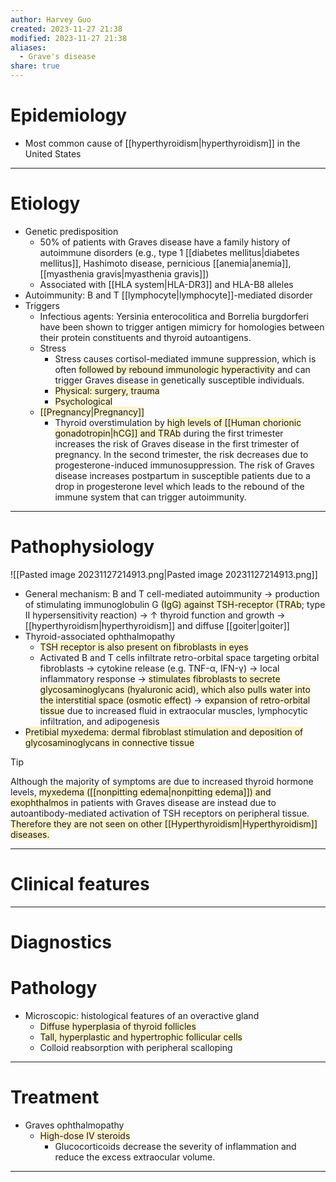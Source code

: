 ```yaml
---
author: Harvey Guo
created: 2023-11-27 21:38
modified: 2023-11-27 21:38
aliases:
  - Grave's disease
share: true
---
```

# Epidemiology
- Most common cause of [[hyperthyroidism|hyperthyroidism]] in the United States

---
# Etiology
- Genetic predisposition
	- 50% of patients with Graves disease have a family history of autoimmune disorders (e.g., type 1 [[diabetes mellitus|diabetes mellitus]], Hashimoto disease, pernicious [[anemia|anemia]], [[myasthenia gravis|myasthenia gravis]])
	- Associated with [[HLA system|HLA-DR3]] and HLA-B8 alleles
- Autoimmunity: B and T [[lymphocyte|lymphocyte]]-mediated disorder
- Triggers
	- Infectious agents: Yersinia enterocolitica and Borrelia burgdorferi have been shown to trigger antigen mimicry for homologies between their protein constituents and thyroid autoantigens.
	- Stress 
		- Stress causes cortisol-mediated immune suppression, which is often <span style="background:rgba(240, 200, 0, 0.2)">followed by rebound immunologic hyperactivity</span> and can trigger Graves disease in genetically susceptible individuals.
		- <span style="background:rgba(240, 200, 0, 0.2)">Physical: surgery, trauma</span>
		- <span style="background:rgba(240, 200, 0, 0.2)">Psychological</span>
	- <span style="background:rgba(240, 200, 0, 0.2)">[[Pregnancy|Pregnancy]]</span>
		- Thyroid overstimulation by <span style="background:rgba(240, 200, 0, 0.2)">high levels of [[Human chorionic gonadotropin|hCG]] and TRAb</span> during the first trimester increases the risk of Graves disease in the first trimester of pregnancy. In the second trimester, the risk decreases due to progesterone-induced immunosuppression. The risk of Graves disease increases postpartum in susceptible patients due to a drop in progesterone level which leads to the rebound of the immune system that can trigger autoimmunity.

---
# Pathophysiology
![[Pasted image 20231127214913.png|Pasted image 20231127214913.png]]
- General mechanism: B and T cell-mediated autoimmunity → production of stimulating immunoglobulin G <span style="background:rgba(240, 200, 0, 0.2)">(IgG) against TSH-receptor (TRAb</span>; type II hypersensitivity reaction) → ↑ thyroid function and growth → [[hyperthyroidism|hyperthyroidism]] and diffuse [[goiter|goiter]]
- Thyroid-associated ophthalmopathy
	- <span style="background:rgba(240, 200, 0, 0.2)">TSH receptor is also present on fibroblasts in eyes</span>
	- Activated B and T cells infiltrate retro-orbital space targeting orbital fibroblasts → cytokine release (e.g. TNF-α, IFN-γ) → local inflammatory response → <span style="background:rgba(240, 200, 0, 0.2)">stimulates fibroblasts to secrete glycosaminoglycans (hyaluronic acid), which also pulls water into the interstitial space (osmotic effect)</span> → <span style="background:rgba(240, 200, 0, 0.2)">expansion of retro-orbital tissue</span> due to increased fluid in extraocular muscles, lymphocytic infiltration, and adipogenesis
- <span style="background:rgba(240, 200, 0, 0.2)">Pretibial myxedema: dermal fibroblast stimulation and deposition of glycosaminoglycans in connective tissue</span>
>[!tip] 
>Although the majority of symptoms are due to increased thyroid hormone levels, <span style="background:rgba(240, 200, 0, 0.2)">myxedema ([[nonpitting edema|nonpitting edema]]) and exophthalmos</span> in patients with Graves disease are instead due to autoantibody-mediated activation of TSH receptors on peripheral tissue. <span style="background:rgba(240, 200, 0, 0.2)">Therefore they are not seen on other [[Hyperthyroidism|Hyperthyroidism]] diseases.</span>

---
# Clinical features


---
# Diagnostics

# Pathology
- Microscopic: histological features of an overactive gland
	- <span style="background:rgba(240, 200, 0, 0.2)">Diffuse hyperplasia of thyroid follicles</span>
	- <span style="background:rgba(240, 200, 0, 0.2)">Tall, hyperplastic and hypertrophic follicular cells</span>
	- Colloid reabsorption with peripheral scalloping

---
# Treatment
- Graves ophthalmopathy
	- <span style="background:rgba(240, 200, 0, 0.2)">High-dose IV steroids</span>
		- Glucocorticoids decrease the severity of inflammation and reduce the excess extraocular volume.

---
